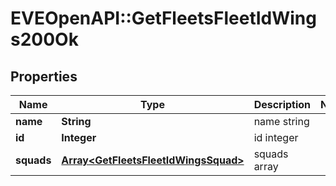 # EVEOpenAPI::GetFleetsFleetIdWings200Ok

## Properties
Name | Type | Description | Notes
------------ | ------------- | ------------- | -------------
**name** | **String** | name string | 
**id** | **Integer** | id integer | 
**squads** | [**Array&lt;GetFleetsFleetIdWingsSquad&gt;**](GetFleetsFleetIdWingsSquad.md) | squads array | 


